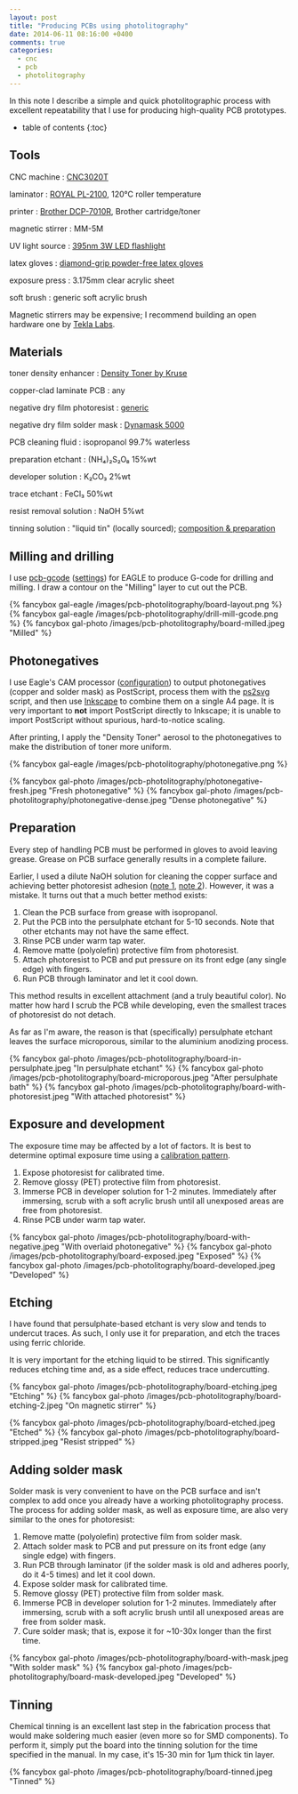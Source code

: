 ```yaml
---
layout: post
title: "Producing PCBs using photolitography"
date: 2014-06-11 08:16:00 +0400
comments: true
categories:
  - cnc
  - pcb
  - photolitography
---
```


In this note I describe a simple and quick photolitographic process with excellent repeatability that I use for producing high-quality PCB prototypes.

<!-- more -->

* table of contents
{:toc}

Tools
-----

CNC machine
: [CNC3020T](http://www.freezepage.com/1395478161OWYSYNBZGX)

laminator
: [ROYAL PL-2100](http://www.royalsupplies.com/Laminators/PL-2100-Laminator.html), 120°C roller temperature

printer
: [Brother DCP-7010R](http://www.brother.ru/g3.cfm/s_page/92250/s_level/39720/s_product/DCP7010R), Brother cartridge/toner

magnetic stirrer
: MM-5M

UV light source
: [395nm 3W LED flashlight](http://amazon.com/gp/product/B001RJQR3M)

latex gloves
: [diamond-grip powder-free latex gloves](https://archive.today/Qbyx2)

exposure press
: 3.175mm clear acrylic sheet

soft brush
: generic soft acrylic brush

Magnetic stirrers may be expensive; I recommend building an open hardware one by [Tekla Labs](http://guides.teklalabs.org/Guide/Magnetic+Stirrer/6).

Materials
---------

toner density enhancer
: [Density Toner by Kruse](http://www.kruseonline.com/eng/prodotti/density-toner)

copper-clad laminate PCB
: any

negative dry film photoresist
: [generic](https://archive.today/6g18h)

negative dry film solder mask
: [Dynamask 5000](https://archive.today/68oyH)

PCB cleaning fluid
: isopropanol 99.7% waterless

preparation etchant
: (NH₄)₂S₂O₈ 15%wt

developer solution
: K₂CO₃ 2%wt

trace etchant
: FeCl₃ 50%wt

resist removal solution
: NaOH 5%wt

tinning solution
: "liquid tin" (locally sourced); [composition & preparation](http://books.google.co.uk/books?id=m8sJBIMtETgC&pg=PA318&lpg=PA318)

Milling and drilling
--------------------

I use [pcb-gcode](http://www.pcbgcode.org/) ([settings](/files/pcb-photolitography/pcb-gcode-settings.tbz2)) for EAGLE to produce G-code for drilling and milling. I draw a contour on the "Milling" layer to cut out the PCB.

{% fancybox gal-eagle /images/pcb-photolitography/board-layout.png %}
{% fancybox gal-eagle /images/pcb-photolitography/drill-mill-gcode.png %}
{% fancybox gal-photo /images/pcb-photolitography/board-milled.jpeg "Milled" %}

Photonegatives
--------------

I use Eagle's CAM processor ([configuration](/files/pcb-photolitography/eagle.cam)) to output photonegatives (copper and solder mask) as PostScript, process them with the [ps2svg](/files/pcb-photolitography/ps2svg) script, and then use [Inkscape](http://inkscape.org) to combine them on a single A4 page. It is very important to **not** import PostScript directly to Inkscape; it is unable to import PostScript without spurious, hard-to-notice scaling.

After printing, I apply the "Density Toner" aerosol to the photonegatives to make the distribution of toner more uniform.

{% fancybox gal-eagle /images/pcb-photolitography/photonegative.png %}

{% fancybox gal-photo /images/pcb-photolitography/photonegative-fresh.jpeg "Fresh photonegative" %}
{% fancybox gal-photo /images/pcb-photolitography/photonegative-dense.jpeg "Dense photonegative" %}

Preparation
-----------

Every step of handling PCB must be performed in gloves to avoid leaving grease. Grease on PCB surface generally results in a complete failure.

Earlier, I used a dilute NaOH solution for cleaning the copper surface and achieving better photoresist adhesion ([note 1](/notes/2014-02-16/optimizing-for-best-photoresist-adhesion/), [note 2](/notes/2014-02-24/on-water-break-test/)). However, it was a mistake. It turns out that a much better method exists:

 1. Clean the PCB surface from grease with isopropanol.
 2. Put the PCB into the persulphate etchant for 5-10 seconds. Note that other etchants may not have the same effect.
 3. Rinse PCB under warm tap water.
 4. Remove matte (polyolefin) protective film from photoresist.
 5. Attach photoresist to PCB and put pressure on its front edge (any single edge) with fingers.
 6. Run PCB through laminator and let it cool down.

This method results in excellent attachment (and a truly beautiful color). No matter how hard I scrub the PCB while developing, even the smallest traces of photoresist do not detach.

As far as I'm aware, the reason is that (specifically) persulphate etchant leaves the surface microporous, similar to the aluminium anodizing process.

{% fancybox gal-photo /images/pcb-photolitography/board-in-persulphate.jpeg "In persulphate etchant" %}
{% fancybox gal-photo /images/pcb-photolitography/board-microporous.jpeg "After persulphate bath" %}
{% fancybox gal-photo /images/pcb-photolitography/board-with-photoresist.jpeg "With attached photoresist" %}

Exposure and development
------------------------

The exposure time may be affected by a lot of factors. It is best to determine optimal exposure time using a [calibration pattern](/notes/2014-02-13/negative-photoresist-calibration-mask/).

 1. Expose photoresist for calibrated time.
 2. Remove glossy (PET) protective film from photoresist.
 3. Immerse PCB in developer solution for 1-2 minutes. Immediately after immersing, scrub with a soft acrylic brush until all unexposed areas are free from photoresist.
 4. Rinse PCB under warm tap water.

{% fancybox gal-photo /images/pcb-photolitography/board-with-negative.jpeg "With overlaid photonegative" %}
{% fancybox gal-photo /images/pcb-photolitography/board-exposed.jpeg "Exposed" %}
{% fancybox gal-photo /images/pcb-photolitography/board-developed.jpeg "Developed" %}

Etching
-------

I have found that persulphate-based etchant is very slow and tends to undercut traces. As such, I only use it for preparation, and etch the traces using ferric chloride.

It is very important for the etching liquid to be stirred. This significantly reduces etching time and, as a side effect, reduces trace undercutting.

{% fancybox gal-photo /images/pcb-photolitography/board-etching.jpeg "Etching" %}
{% fancybox gal-photo /images/pcb-photolitography/board-etching-2.jpeg "On magnetic stirrer" %}

{% fancybox gal-photo /images/pcb-photolitography/board-etched.jpeg "Etched" %}
{% fancybox gal-photo /images/pcb-photolitography/board-stripped.jpeg "Resist stripped" %}

Adding solder mask
------------------

Solder mask is very convenient to have on the PCB surface and isn't complex to add once you already have a working photolitography process. The process for adding solder mask, as well as exposure time, are also very similar to the ones for photoresist:

1. Remove matte (polyolefin) protective film from solder mask.
2. Attach solder mask to PCB and put pressure on its front edge (any single edge) with fingers.
3. Run PCB through laminator (if the solder mask is old and adheres poorly, do it 4-5 times) and let it cool down.
4. Expose solder mask for calibrated time.
5. Remove glossy (PET) protective film from solder mask.
6. Immerse PCB in developer solution for 1-2 minutes. Immediately after immersing, scrub with a soft acrylic brush until all unexposed areas are free from solder mask.
7. Cure solder mask; that is, expose it for ~10-30x longer than the first time.

{% fancybox gal-photo /images/pcb-photolitography/board-with-mask.jpeg "With solder mask" %}
{% fancybox gal-photo /images/pcb-photolitography/board-mask-developed.jpeg "Developed" %}

Tinning
-------

Chemical tinning is an excellent last step in the fabrication process that would make soldering much easier (even more so for SMD components). To perform it, simply put the board into the tinning solution for the time specified in the manual. In my case, it's 15-30 min for 1µm thick tin layer.

{% fancybox gal-photo /images/pcb-photolitography/board-tinned.jpeg "Tinned" %}

